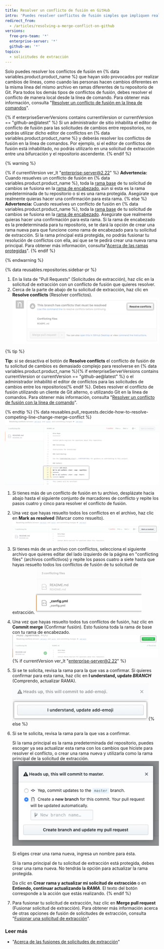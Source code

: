 ```yaml
---
title: Resolver un conflicto de fusión en GitHub
intro: 'Puedes resolver conflictos de fusión simples que impliquen realizar cambios de líneas en GitHub, usando el editor de conflictos.'
redirect_from:
  - /articles/resolving-a-merge-conflict-on-github
versions:
  free-pro-team: '*'
  enterprise-server: '*'
  github-ae: '*'
topics:
  - solicitudes de extracción
---
```


Solo puedes resolver los conflictos de fusión en {% data variables.product.product_name %} que hayan sido provocados por realizar cambios de líneas, como cuando las personas hacen cambios diferentes en la misma línea del mismo archivo en ramas diferentes de tu repositorio de Git. Para todos los demás tipos de conflictos de fusión, debes resolver el conflicto de manera local desde la línea de comando. Para obtener más información, consulta "[Resolver un conflicto de fusión en la línea de comandos](/articles/resolving-a-merge-conflict-using-the-command-line/)".

{% if enterpriseServerVersions contains currentVersion or currentVersion == "github-ae@latest" %}
Si un administrador de sitio inhabilita el editor de conflicto de fusión para las solicitudes de cambios entre repositorios, no podrás utilizar dicho editor de conflictos en
{% data variables.product.product_name %} y deberás resolver los conflictos de fusión en la línea de comandos. Por ejemplo, si el editor de conflictos de fusión está inhabilitado, no podrás utilizarlo en una solicitud de extracción entre una bifurcación y el repositorio ascendente.
{% endif %}

{% warning %}

{% if currentVersion ver_lt "enterprise-server@2.22" %}
**Advertencia:** Cuando resuelves un conflicto de fusión en
{% data variables.product.product_name %},  toda la [rama base](/github/getting-started-with-github/github-glossary#base-branch) de tu solicitud de cambios se fusiona en la [rama de encabezado](/github/getting-started-with-github/github-glossary#head-branch), aún si esta es la rama predeterminada de tu repositorio o si es una rama protegida. Asegúrate que realmente quieras hacer una confirmación para esta rama.
{% else %}
**Advertencia:** Cuando resuelves un conflicto de fusión en
{% data variables.product.product_name %}, toda la [rama base](/github/getting-started-with-github/github-glossary#base-branch) de tu solicitud de cambios se fusiona en la [rama de encabezado](/github/getting-started-with-github/github-glossary#head-branch). Asegúrate que realmente quieras hacer una confirmación para esta rama. Si la rama de encabezado es la predeterminada para tu repositorio, se te dará la opción de crear una rama nueva para que funcione como rama de encabezado para tu solicitud de extracción. Si la rama principal está protegida, no podrás fusionar tu resolución de conflictos con ella, así que se te pedirá crear una nueva rama principal. Para obtener más información, consulta"[Acerca de las ramas protegidas](/github/administering-a-repository/about-protected-branches)".
{% endif %}

{% endwarning %}

{% data reusables.repositories.sidebar-pr %}
1. En la lista de "Pull Requests" (Solicitudes de extracción), haz clic en la solicitud de extracción con un conflicto de fusión que quieres resolver.
1. Cerca de la parte de abajo de tu solicitud de extracción, haz clic en **Resolve conflicts** (Resolver conflictos). ![Botón para resolver conflictos de fusión](/assets/images/help/pull_requests/resolve-merge-conflicts-button.png)

 {% tip %}

 **Tip:** si se desactiva el botón de **Resolve conflicts** el conflicto de fusión de tu solicitud de cambios es demasiado complejo para resolverse en {% data variables.product.product_name %}{% if enterpriseServerVersions contains currentVersion or currentVersion == "github-ae@latest" %} o el administrador inhabilitó el editor de conflictos para las solicitudes de cambios entre los repositorios{% endif %}. Debes resolver el conflicto de fusión utilizando un cliente de Git alterno, o utilizando Git en la línea de comandos. Para obtener más información, consulta "[Resolver un conflicto de fusión con la línea de comando](/articles/resolving-a-merge-conflict-using-the-command-line)".

 {% endtip %}
{% data reusables.pull_requests.decide-how-to-resolve-competing-line-change-merge-conflict %}
 ![Ver el ejemplo de conflicto de fusión con los marcadores de conflicto](/assets/images/help/pull_requests/view-merge-conflict-with-markers.png)
1. Si tienes más de un conflicto de fusión en tu archivo, desplázate hacia abajo hasta el siguiente conjunto de marcadores de conflicto y repite los pasos cuatro y cinco para resolver el conflicto de fusión.
1. Una vez que hayas resuelto todos los conflictos en el archivo, haz clic en **Mark as resolved** (Marcar como resuelto). ![Dar clic en el botón de marcar como resuelto](/assets/images/help/pull_requests/mark-as-resolved-button.png)
1. Si tienes más de un archivo con conflictos, selecciona el siguiente archivo que quieres editar del lado izquierdo de la página en "conflicting files" (archivos conflictivos) y repite los pasos cuatro a siete hasta que hayas resuelto todos los conflictos de fusión de tu solicitud de extracción. ![Seleccionar el siguiente archivo conflictivo, de ser aplicable](/assets/images/help/pull_requests/resolve-merge-conflict-select-conflicting-file.png)
1. Una vez que hayas resuelto todos tus conflictos de fusión, haz clic en **Commit merge** (Confirmar fusión). Esto fusiona toda la rama de base con tu rama de encabezado. ![Resolve merge conflicts button](/assets/images/help/pull_requests/merge-conflict-commit-changes.png){% if currentVersion ver_lt "enterprise-server@2.22" %}
1. Si se te solicita, revisa la rama para la que vas a confirmar. Si quieres confirmar para esta rama, haz clic en **I understand, update _BRANCH_** (Comprendo, actualizar RAMA). ![Merge conflict confirmation window](/assets/images/help/pull_requests/merge-conflict-confirmation.png){% else %}
1. Si se te solicita, revisa la rama para la que vas a confirmar.

   Si la rama principal es la rama predeterminada del repositorio, puedes escoger ya sea actualizar esta rama con los cambios que hiciste para resolver el conflicto, o crear una rama nueva y utilizarla como la rama principal de la solicitud de extracción. ![Mensaje para revisar la rama que se actualizará](/assets/images/help/pull_requests/conflict-resolution-merge-dialog-box.png)

   Si eliges crear una rama nueva, ingresa un nombre para ésta.

   Si la rama principal de tu solicitud de extracción está protegida, debes crear una rama nueva. No tendrás la opción para actualizar la rama protegida.

   Da clic en **Crear rama y actualizar mi solicitud de extracción** o en **Entiendo, continuar actualizando la _RAMA_**. El texto del botón corresponde a la acción que estás realizando.
{% endif %}
1. Para fusionar tu solicitud de extracción, haz clic en **Merge pull request** (Fusionar solicitud de extracción). Para obtener más información acerca de otras opciones de fusión de solicitudes de extracción, consulta "[Fusionar una solicitud de extracción](/articles/merging-a-pull-request/)".

### Leer más

- "[Acerca de las fusiones de solicitudes de extracción](/articles/about-pull-request-merges/)"
